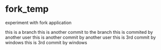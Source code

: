 # fork_temp
experiment with fork application

this is a branch 
this is another commit to the branch
this is commited by another user
this is another commit by another user
this is 3rd commit by windows
this is 3rd commit by windows
